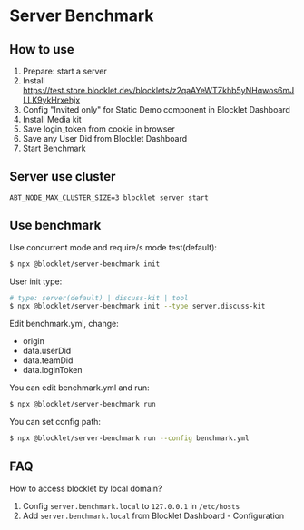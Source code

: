 # Server Benchmark

## How to use

1. Prepare: start a server
2. Install https://test.store.blocklet.dev/blocklets/z2qaAYeWTZkhb5yNHqwos6mJLLK9ykHrxehjx
3. Config "Invited only" for Static Demo component in Blocklet Dashboard
4. Install Media kit
5. Save login_token from cookie in browser
6. Save any User Did from Blocklet Dashboard
7. Start Benchmark

## Server use cluster

`ABT_NODE_MAX_CLUSTER_SIZE=3 blocklet server start`

## Use benchmark

Use concurrent mode and require/s mode test(default):

```bash
$ npx @blocklet/server-benchmark init
```

User init type:

```bash
# type: server(default) | discuss-kit | tool
$ npx @blocklet/server-benchmark init --type server,discuss-kit
```

Edit benchmark.yml, change:

- origin
- data.userDid
- data.teamDid
- data.loginToken

You can edit benchmark.yml and run:

```bash
$ npx @blocklet/server-benchmark run
```

You can set config path:

```bash
$ npx @blocklet/server-benchmark run --config benchmark.yml
```

## FAQ

How to access blocklet by local domain?

1. Config `server.benchmark.local` to `127.0.0.1` in `/etc/hosts`
2. Add `server.benchmark.local` from Blocklet Dashboard - Configuration

```

```
